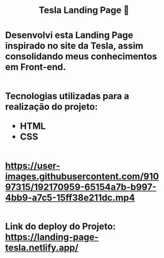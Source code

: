 <h1 align='center' > Tesla Landing Page 🚗
<h1/>

 <div>
 
###
Desenvolvi esta Landing Page inspirado no site da Tesla, assim consolidando meus conhecimentos em Front-end.


##

Tecnologias utilizadas para a realização do projeto:<br/>
- HTML<br/>
- CSS<br/>

<div/>

 
## 

https://user-images.githubusercontent.com/91097315/192170959-65154a7b-b997-4bb9-a7c5-15ff38e211dc.mp4

##

Link do deploy do Projeto:
https://landing-page-tesla.netlify.app/
